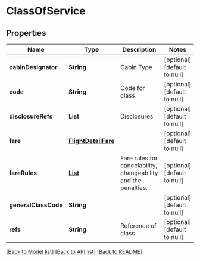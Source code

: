 # ClassOfService
## Properties

| Name | Type | Description | Notes |
|------------ | ------------- | ------------- | -------------|
| **cabinDesignator** | **String** | Cabin Type | [optional] [default to null] |
| **code** | **String** | Code for class | [optional] [default to null] |
| **disclosureRefs** | **List** | Disclosures | [optional] [default to null] |
| **fare** | [**FlightDetailFare**](FlightDetailFare.md) |  | [optional] [default to null] |
| **fareRules** | [**List**](FareRule.md) | Fare rules for cancelability, changeability and the penalties. | [optional] [default to null] |
| **generalClassCode** | **String** |  | [optional] [default to null] |
| **refs** | **String** | Reference of class | [optional] [default to null] |

[[Back to Model list]](../README.md#documentation-for-models) [[Back to API list]](../README.md#documentation-for-api-endpoints) [[Back to README]](../README.md)

